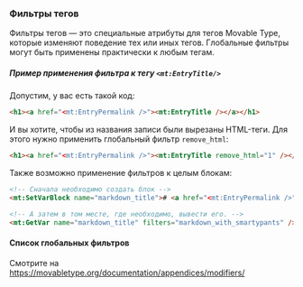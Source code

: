 ### Фильтры тегов

Фильтры тегов — это специальные атрибуты для тегов Movable Type, которые изменяют поведение тех или иных тегов.
Глобальные фильтры могут быть применены практически к любым тегам.

##### Пример применения фильтра к тегу `<mt:EntryTitle/>`

Допустим, у вас есть такой код:

```html
<h1><a href="<mt:EntryPermalink />"><mt:EntryTitle /></a></h1>
```

И вы хотите, чтобы из названия записи были вырезаны HTML-теги. Для этого нужно применить глобальный фильтр `remove_html`:

```html
<h1><a href="<mt:EntryPermalink />"><mt:EntryTitle remove_html="1" /></a></h1>
```

Также возможно применение фильтров к целым блокам:

```html
<!-- Сначала необходимо создать блок -->
<mt:SetVarBlock name="markdown_title"># <a href="<mt:EntryPermalink />"><mt:EntryTitle /></a></mt:SetVarBlock>

<!-- А затем в том месте, где необходимо, вывести его. -->
<mt:GetVar name="markdown_title" filters="markdown_with_smartypants" />
```


#### Список глобальных фильтров

Смотрите на https://movabletype.org/documentation/appendices/modifiers/